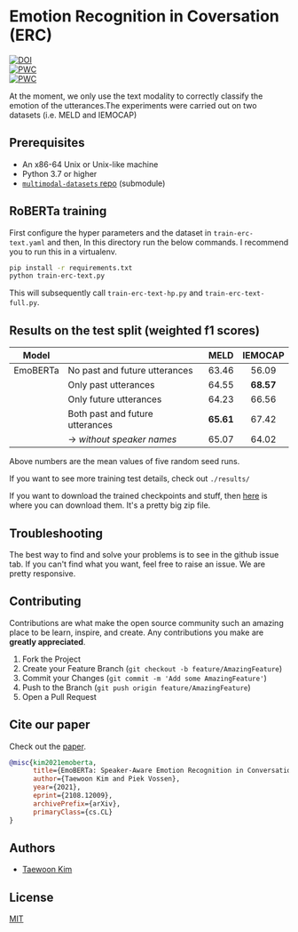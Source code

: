 # Emotion Recognition in Coversation (ERC)
[![DOI](https://zenodo.org/badge/328375452.svg)](https://zenodo.org/badge/latestdoi/328375452)<br>
[![PWC](https://img.shields.io/endpoint.svg?url=https://paperswithcode.com/badge/emoberta-speaker-aware-emotion-recognition-in/emotion-recognition-in-conversation-on)](https://paperswithcode.com/sota/emotion-recognition-in-conversation-on?p=emoberta-speaker-aware-emotion-recognition-in)<br>
[![PWC](https://img.shields.io/endpoint.svg?url=https://paperswithcode.com/badge/emoberta-speaker-aware-emotion-recognition-in/emotion-recognition-in-conversation-on-meld)](https://paperswithcode.com/sota/emotion-recognition-in-conversation-on-meld?p=emoberta-speaker-aware-emotion-recognition-in)<br>

At the moment, we only use the text modality to correctly classify the emotion of the utterances.The experiments were carried out on two datasets (i.e. MELD and IEMOCAP) 

## Prerequisites

* An x86-64 Unix or Unix-like machine
* Python 3.7 or higher
* [`multimodal-datasets` repo](https://github.com/tae898/multimodal-datasets) (submodule)

## RoBERTa training

First configure the hyper parameters and the dataset in `train-erc-text.yaml` and then,
In this directory run the below commands. I recommend you to run this in a virtualenv.

```bash
pip install -r requirements.txt
python train-erc-text.py
```

This will subsequently call `train-erc-text-hp.py` and `train-erc-text-full.py`.

## Results on the test split (weighted f1 scores)

| Model    |                                          |      MELD      |     IEMOCAP    |
|----------|------------------------------------------|:--------------:|:--------------:|
| EmoBERTa | No past and future utterances            |      63.46     |      56.09     |
|          | Only past utterances                     |      64.55     |    **68.57**   |
|          | Only future utterances                   |      64.23     |      66.56     |
|          | Both past and future utterances          |    **65.61**   |      67.42     |
|          | → *without speaker names*            |      65.07     |      64.02     |

Above numbers are the mean values of five random seed runs. 

If you want to see more training test details, check out `./results/` 

If you want to download the trained checkpoints and stuff, then [here](https://surfdrive.surf.nl/files/index.php/s/khREwk4MUI7MSnO/download) is where you can download them. It's a pretty big zip file.

## Troubleshooting

The best way to find and solve your problems is to see in the github issue tab. If you can't find what you want, feel free to raise an issue. We are pretty responsive.

## Contributing

Contributions are what make the open source community such an amazing place to be learn, inspire, and create. Any contributions you make are **greatly appreciated**.

1. Fork the Project
1. Create your Feature Branch (`git checkout -b feature/AmazingFeature`)
1. Commit your Changes (`git commit -m 'Add some AmazingFeature'`)
1. Push to the Branch (`git push origin feature/AmazingFeature`)
1. Open a Pull Request

## Cite our paper

Check out the [paper](https://arxiv.org/abs/2108.12009).
```bibtex
@misc{kim2021emoberta,
      title={EmoBERTa: Speaker-Aware Emotion Recognition in Conversation with RoBERTa}, 
      author={Taewoon Kim and Piek Vossen},
      year={2021},
      eprint={2108.12009},
      archivePrefix={arXiv},
      primaryClass={cs.CL}
}
```

## Authors
* [Taewoon Kim](https://taewoonkim.com/)

## License
[MIT](https://choosealicense.com/licenses/mit/)
